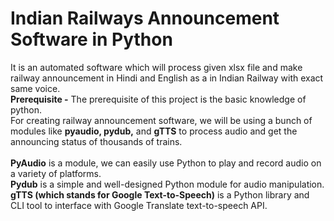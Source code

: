 # Indian Railways Announcement Software in Python
It is an automated software which will process given xlsx file and make railway announcement in Hindi and English as a in Indian Railway with exact same voice.
<br>
**Prerequisite -** The prerequisite of this project is the basic knowledge of python.
<br>
For creating railway announcement software, we will be using a bunch of modules like **pyaudio, pydub,** and **gTTS** to process audio and get the announcing status of thousands of trains. 
<br><br>
**PyAudio** is a module, we can easily use Python to play and record audio on a variety of platforms. <br>
**Pydub** is a simple and well-designed Python module for audio manipulation.<br>
**gTTS (which stands for Google Text-to-Speech)** is a Python library and CLI tool to interface with Google Translate text-to-speech API.
